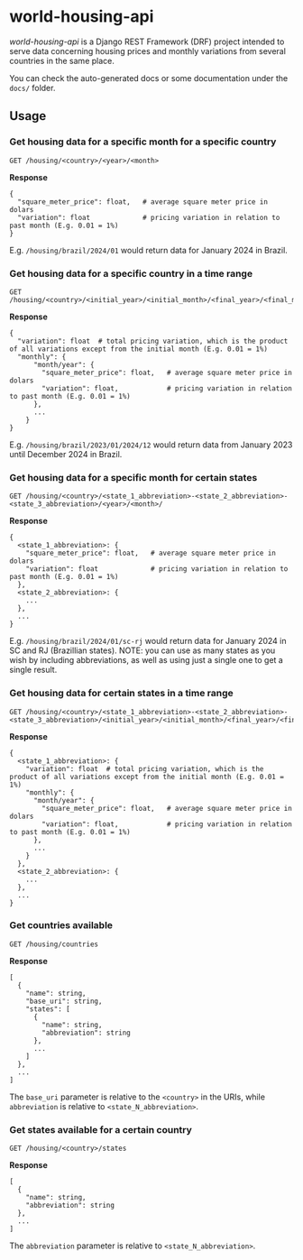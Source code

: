 # world-housing-api
*world-housing-api* is a Django REST Framework (DRF) project intended to serve data concerning housing prices and monthly variations from several countries in the same place.

You can check the auto-generated docs or some documentation under the `docs/` folder.

## Usage
### Get housing data for a specific month for a specific country
```
GET /housing/<country>/<year>/<month>
```

**Response**
```
{
  "square_meter_price": float,   # average square meter price in dolars
  "variation": float             # pricing variation in relation to past month (E.g. 0.01 = 1%)
}
```

E.g. `/housing/brazil/2024/01` would return data for January 2024 in Brazil.

### Get housing data for a specific country in a time range
```
GET /housing/<country>/<initial_year>/<initial_month>/<final_year>/<final_month>
```

**Response**
```
{
  "variation": float  # total pricing variation, which is the product of all variations except from the initial month (E.g. 0.01 = 1%)
  "monthly": {
      "month/year": {
        "square_meter_price": float,   # average square meter price in dolars
        "variation": float,            # pricing variation in relation to past month (E.g. 0.01 = 1%)
      },
      ...
    }
}
```

E.g. `/housing/brazil/2023/01/2024/12` would return data from January 2023 until December 2024 in Brazil.

### Get housing data for a specific month for certain states
```
GET /housing/<country>/<state_1_abbreviation>-<state_2_abbreviation>-<state_3_abbreviation>/<year>/<month>/
```

**Response**
```
{
  <state_1_abbreviation>: {
    "square_meter_price": float,   # average square meter price in dolars
    "variation": float             # pricing variation in relation to past month (E.g. 0.01 = 1%)
  },
  <state_2_abbreviation>: {
    ...
  },
  ...
}
```

E.g. `/housing/brazil/2024/01/sc-rj` would return data for January 2024 in SC and RJ (Brazillian states).
NOTE: you can use as many states as you wish by including abbreviations, as well as using just a single one to get a single result.

### Get housing data for certain states in a time range
```
GET /housing/<country>/<state_1_abbreviation>-<state_2_abbreviation>-<state_3_abbreviation>/<initial_year>/<initial_month>/<final_year>/<final_month>
```

**Response**
```
{
  <state_1_abbreviation>: {
    "variation": float  # total pricing variation, which is the product of all variations except from the initial month (E.g. 0.01 = 1%)
    "monthly": {
      "month/year": {
        "square_meter_price": float,   # average square meter price in dolars
        "variation": float,            # pricing variation in relation to past month (E.g. 0.01 = 1%)
      },
      ...
    }
  },
  <state_2_abbreviation>: {
    ...
  },
  ...
}
```

### Get countries available
```
GET /housing/countries
```

**Response**
```
[
  {
    "name": string,
    "base_uri": string,
    "states": [
      {
        "name": string,
        "abbreviation": string
      },
      ...
    ]
  },
  ...
]
```

The `base_uri` parameter is relative to the `<country>` in the URIs, while `abbreviation` is relative to `<state_N_abbreviation>`.

### Get states available for a certain country
```
GET /housing/<country>/states
```

**Response**
```
[
  {
    "name": string,
    "abbreviation": string
  },
  ...
]
```

The `abbreviation` parameter is relative to `<state_N_abbreviation>`.

